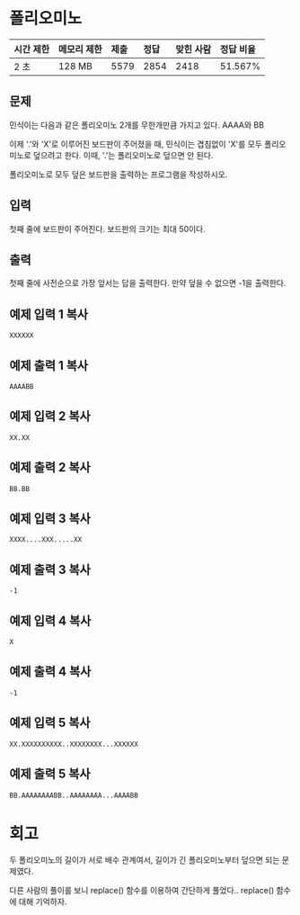 # 폴리오미노

| 시간 제한 | 메모리 제한 | 제출 | 정답 | 맞힌 사람 | 정답 비율 |
| :-------- | :---------- | :--- | :--- | :-------- | :-------- |
| 2 초      | 128 MB      | 5579 | 2854 | 2418      | 51.567%   |

## 문제

민식이는 다음과 같은 폴리오미노 2개를 무한개만큼 가지고 있다. AAAA와 BB

이제 '.'와 'X'로 이루어진 보드판이 주어졌을 때, 민식이는 겹침없이 'X'를 모두 폴리오미노로 덮으려고 한다. 이때, '.'는 폴리오미노로 덮으면 안 된다.

폴리오미노로 모두 덮은 보드판을 출력하는 프로그램을 작성하시오.

## 입력

첫째 줄에 보드판이 주어진다. 보드판의 크기는 최대 50이다.

## 출력

첫째 줄에 사전순으로 가장 앞서는 답을 출력한다. 만약 덮을 수 없으면 -1을 출력한다.

## 예제 입력 1 복사

```
XXXXXX
```

## 예제 출력 1 복사

```
AAAABB
```

## 예제 입력 2 복사

```
XX.XX
```

## 예제 출력 2 복사

```
BB.BB
```

## 예제 입력 3 복사

```
XXXX....XXX.....XX
```

## 예제 출력 3 복사

```
-1
```

## 예제 입력 4 복사

```
X
```

## 예제 출력 4 복사

```
-1
```

## 예제 입력 5 복사

```
XX.XXXXXXXXXX..XXXXXXXX...XXXXXX
```

## 예제 출력 5 복사

```
BB.AAAAAAAABB..AAAAAAAA...AAAABB
```

# 회고

두 폴리오미노의 길이가 서로 배수 관계여서, 길이가 긴 폴리오미노부터 덮으면 되는 문제였다.  

다른 사람의 풀이를 보니 replace() 함수를 이용하여 간단하게 풀었다.. replace() 함수에 대해 기억하자.